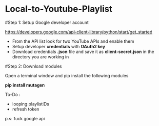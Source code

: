 # Local-to-Youtube-Playlist

#Step 1: Setup Google developer account

https://developers.google.com/api-client-library/python/start/get_started

- From the API list look for two YouTube APIs and enable them
- Setup developer **credentials** with **OAuth2 key**
- Download credentials **.json** file and save it as **client-secret.json** in the directory you are working in

#Step 2: Download modules

Open a terminal window and pip install the following modules

**pip install mutagen**




To-Do :

- looping playlistIDs
- refresh token































































p.s: fuck google api
